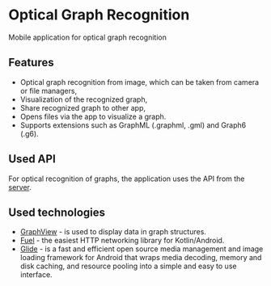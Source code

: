 # Optical Graph Recognition
Mobile application for optical graph recognition

## Features
- Optical graph recognition from image, which can be taken from camera or file managers,
- Visualization of the recognized graph,
- Share recognized graph to other app,
- Opens files via the app to visualize a graph.
- Supports extensions such as GraphML (.graphml, .gml) and Graph6 (.g6).

## Used API

For optical recognition of graphs, the application uses the API from the [server](https://github.com/Praktyka-Zawodowa-2020/optical_graph_recognition_server).

## Used technologies
* [GraphView](https://github.com/Team-Blox/GraphView) - is used to display data in graph structures.
* [Fuel](https://github.com/kittinunf/Fuel) - the easiest HTTP networking library for Kotlin/Android.
* [Glide](https://github.com/bumptech/glide) - is a fast and efficient open source media management and image loading framework for Android that wraps media decoding, memory and disk caching, and resource pooling into a simple and easy to use interface.
